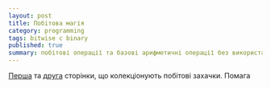```yaml
---
layout: post
title: Побітова магія
category: programming
tags: bitwise c binary
published: true
summary: побітові операції та базові арифметичні операції без використання умовного оператора
---
```


[Перша](http://aggregate.ee.engr.uky.edu/MAGIC/#Population%20Count%20%28Ones%20Count%29) та [друга](http://graphics.stanford.edu/~seander/bithacks.html) сторінки, що колекціонують побітові захачки. Помага 


